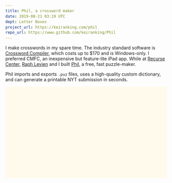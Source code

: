 ```yaml
---
title: Phil, a crossword maker
date: 2019-08-21 03:19 UTC
dept: Letter Boxes
project_url: https://keiranking.com/phil
repo_url: https://www.github.com/keiranking/Phil
---
```


I make crosswords in my spare time. The industry standard software is [Crossword Compiler], which costs up to $170 and is Windows-only. I preferred CMFC, an inexpensive but feature-lite iPad app. While at [Recurse Center], [Raph Levien] and I built [Phil], a free, fast puzzle-maker.

Phil imports and exports `.puz` files, uses a high-quality custom dictionary, and can generate a printable NYT submission in seconds.

![alt text](phil/test.png "Test caption")

[Crossword Compiler]: http://crosswordcompiler.com/
[Phil]: https://keiranking.com/phil
[Raph Levien]: https://levien.com/
[Recurse Center]: https://recurse.com/
